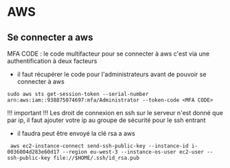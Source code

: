 # AWS

## Se connecter a aws

MFA CODE : le code multifacteur
pour se connecter à aws c'est via une authentification à deux facteurs

- il faut récupérer le code pour l'administrateurs avant de pouvoir se connecter à aws

`sudo aws sts get-session-token --serial-number arn:aws:iam::938875074697:mfa/Administrator --token-code <MFA CODE>`

!!! important !!!
Les droit de connexion en ssh sur le serveur n'est donné que par ip, il faut ajouter votre ip au groupe de sécurité pour le ssh entrant

- il faudra peut être envoyé la clé rsa a aws

` aws ec2-instance-connect send-ssh-public-key --instance-id i-0036004d283e60d17 --region eu-west-3 --instance-os-user ec2-user --ssh-public-key file://$HOME/.ssh/id_rsa.pub`
